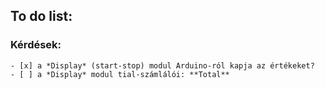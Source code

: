 ## To do list:
### Kérdések:
    - [x] a *Display* (start-stop) modul Arduino-ról kapja az értékeket?
    - [ ] a *Display* modul tial-számlálói: **Total**
